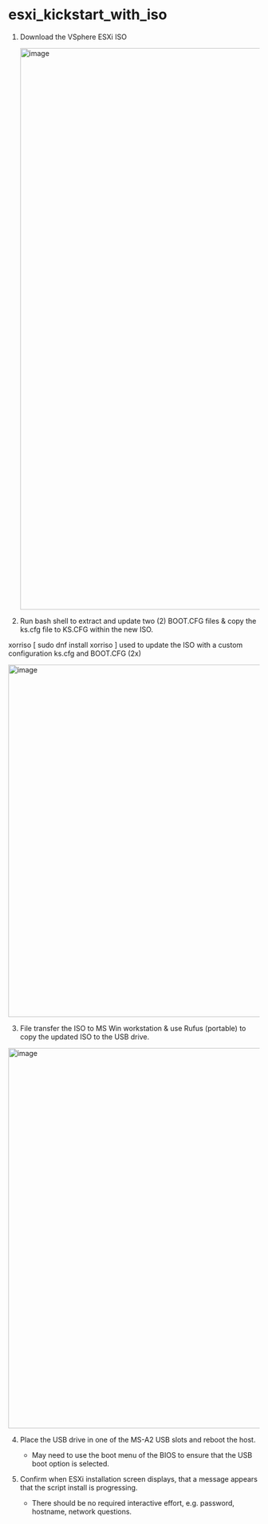 # esxi_kickstart_with_iso


1) Download the VSphere ESXi ISO

   <img width="1800" height="1125" alt="image" src="https://github.com/user-attachments/assets/2646655a-9b8b-4948-a0c5-d3e42d049e45" />


3) Run bash shell to extract and update two (2) BOOT.CFG files & copy the ks.cfg file to KS.CFG within the new ISO.
   
xorriso [ sudo dnf install xorriso ] used to update the ISO with a custom configuration ks.cfg and BOOT.CFG (2x)

<img width="991" height="706" alt="image" src="https://github.com/user-attachments/assets/aded6cb0-f696-4d48-9ab9-b4fd12fbffbb" />


3) File transfer the ISO to MS Win workstation & use Rufus (portable) to copy the updated ISO to the USB drive.

<img width="566" height="762" alt="image" src="https://github.com/user-attachments/assets/f3db151e-a98b-4e3a-9b73-35da80046a19" />

4) Place the USB drive in one of the MS-A2 USB slots and reboot the host.
   - May need to use the boot menu of the BIOS to ensure that the USB boot option is selected.

5) Confirm when ESXi installation screen displays, that a message appears that the script install is progressing.
   - There should be no required interactive effort, e.g. password, hostname, network questions.
